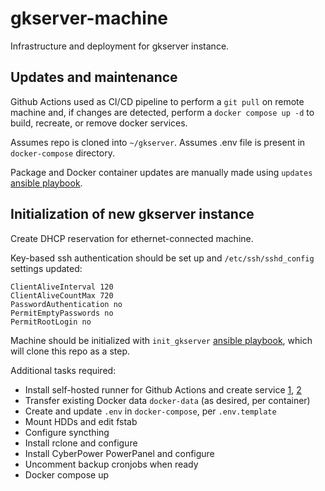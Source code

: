 # gkserver-machine
Infrastructure and deployment for gkserver instance.

## Updates and maintenance
Github Actions used as CI/CD pipeline to perform a `git pull` on remote machine and, if changes are detected, perform a `docker compose up -d` to build, recreate, or remove docker services.

Assumes repo is cloned into `~/gkserver`.
Assumes .env file is present in `docker-compose` directory.

Package and Docker container updates are manually made using `updates` [ansible playbook](https://github.com/rycolos/gklab-ansible/tree/main).

## Initialization of new gkserver instance
Create DHCP reservation for ethernet-connected machine.

Key-based ssh authentication should be set up and `/etc/ssh/sshd_config` settings updated:
```
ClientAliveInterval 120
ClientAliveCountMax 720
PasswordAuthentication no
PermitEmptyPasswords no
PermitRootLogin no
```

Machine should be initialized with `init_gkserver` [ansible playbook](https://github.com/rycolos/gklab-ansible), which will clone this repo as a step. 

Additional tasks required:
* Install self-hosted runner for Github Actions and create service [1](https://docs.github.com/en/actions/hosting-your-own-runners/managing-self-hosted-runners/adding-self-hosted-runners), [2](https://docs.github.com/en/actions/hosting-your-own-runners/managing-self-hosted-runners/configuring-the-self-hosted-runner-application-as-a-service)
* Transfer existing Docker data `docker-data` (as desired, per container)
* Create and update `.env` in `docker-compose`, per `.env.template`
* Mount HDDs and edit fstab
* Configure syncthing
* Install rclone and configure
* Install CyberPower PowerPanel and configure
* Uncomment backup cronjobs when ready
* Docker compose up
